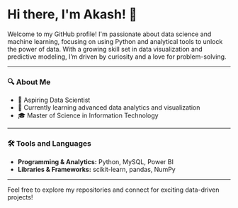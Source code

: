 # Hi there, I'm Akash! 👋  
Welcome to my GitHub profile! I'm passionate about data science and machine learning, focusing on using Python and analytical tools to unlock the power of data. With a growing skill set in data visualization and predictive modeling, I’m driven by curiosity and a love for problem-solving.  

---

### 🔍 **About Me**  
- 💼 Aspiring Data Scientist  
- 🌱 Currently learning advanced data analytics and visualization  
- 🎓 Master of Science in Information Technology  

---

### 🛠️ **Tools and Languages**  
- **Programming & Analytics:** Python, MySQL, Power BI  
- **Libraries & Frameworks:** scikit-learn, pandas, NumPy  

---

Feel free to explore my repositories and connect for exciting data-driven projects!

